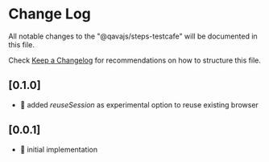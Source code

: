 # Change Log

All notable changes to the "@qavajs/steps-testcafe" will be documented in this file.

Check [Keep a Changelog](http://keepachangelog.com/) for recommendations on how to structure this file.

## [0.1.0]
- :rocket: added _reuseSession_ as experimental option to reuse existing browser

## [0.0.1]
- :rocket: initial implementation

